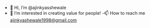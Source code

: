 - 👋 Hi, I’m @ajinkyasshewale
- 👀 I’m interested in creating value for people!
-📫 How to reach me ajinkyashewale1998@gmail.com
 
 
 
 

<!---
ajinkyasshewale/ajinkyasshewale is a ✨ special ✨ repository because its `README.md` (this file) appears on your GitHub profile.
You can click the Preview link to take a look at your changes.
--->
